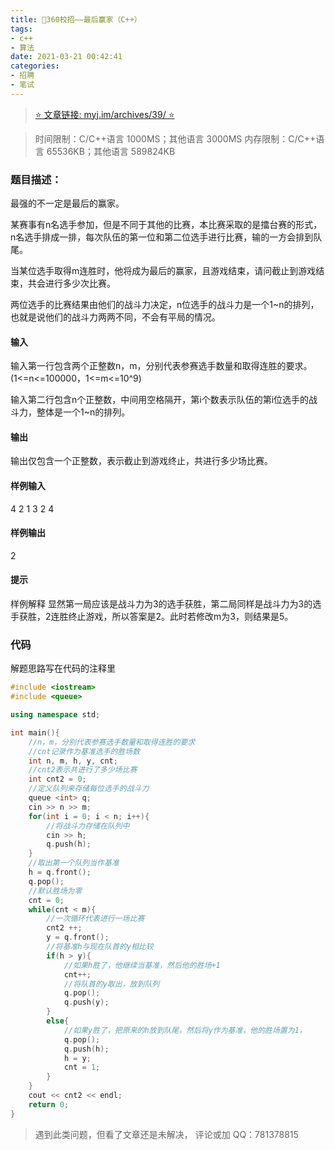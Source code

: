 ```yaml
---
title: 🚥360校招——最后赢家（C++）
tags: 
- c++
- 算法
date: 2021-03-21 00:42:41
categories:
- 招聘
- 笔试
---
```


> [ ⭐ 文章链接: myj.im/archives/39/ ⭐ ](https://myj.im/archives/39/) 

>时间限制：C/C++语言 1000MS；其他语言 3000MS
>内存限制：C/C++语言 65536KB；其他语言 589824KB

### 题目描述：
最强的不一定是最后的赢家。

某赛事有n名选手参加，但是不同于其他的比赛，本比赛采取的是擂台赛的形式，n名选手排成一排，每次队伍的第一位和第二位选手进行比赛，输的一方会排到队尾。

当某位选手取得m连胜时，他将成为最后的赢家，且游戏结束，请问截止到游戏结束，共会进行多少次比赛。

两位选手的比赛结果由他们的战斗力决定，n位选手的战斗力是一个1~n的排列，也就是说他们的战斗力两两不同，不会有平局的情况。

#### 输入
输入第一行包含两个正整数n，m，分别代表参赛选手数量和取得连胜的要求。(1<=n<=100000，1<=m<=10^9)

输入第二行包含n个正整数，中间用空格隔开，第i个数表示队伍的第i位选手的战斗力，整体是一个1~n的排列。

#### 输出
输出仅包含一个正整数，表示截止到游戏终止，共进行多少场比赛。


#### 样例输入
4 2
1 3 2 4
#### 样例输出
2

#### 提示
样例解释
显然第一局应该是战斗力为3的选手获胜，第二局同样是战斗力为3的选手获胜，2连胜终止游戏，所以答案是2。此时若修改m为3，则结果是5。


### 代码
解题思路写在代码的注释里
```cpp
#include <iostream>
#include <queue>

using namespace std;

int main(){
    //n，m，分别代表参赛选手数量和取得连胜的要求
    //cnt记录作为基准选手的胜场数
    int n, m, h, y, cnt;
    //cnt2表示共进行了多少场比赛
    int cnt2 = 0;
    //定义队列来存储每位选手的战斗力
    queue <int> q;
    cin >> n >> m;
    for(int i = 0; i < n; i++){
        //将战斗力存储在队列中
        cin >> h;
        q.push(h);
    }
    //取出第一个队列当作基准
    h = q.front();
    q.pop();
    //默认胜场为零
    cnt = 0;
    while(cnt < m){
        //一次循环代表进行一场比赛
        cnt2 ++;
        y = q.front();
        //将基准h与现在队首的y相比较
        if(h > y){
            //如果h胜了，他继续当基准，然后他的胜场+1
            cnt++;
            //将队首的y取出，放到队列
            q.pop();
            q.push(y);
        }
        else{
            //如果y胜了，把原来的h放到队尾，然后将y作为基准，他的胜场置为1，
            q.pop();
            q.push(h);
            h = y;
            cnt = 1;
        }
    }
    cout << cnt2 << endl;
    return 0;
}
```


> 遇到此类问题，但看了文章还是未解决，
> 评论或加 QQ：781378815